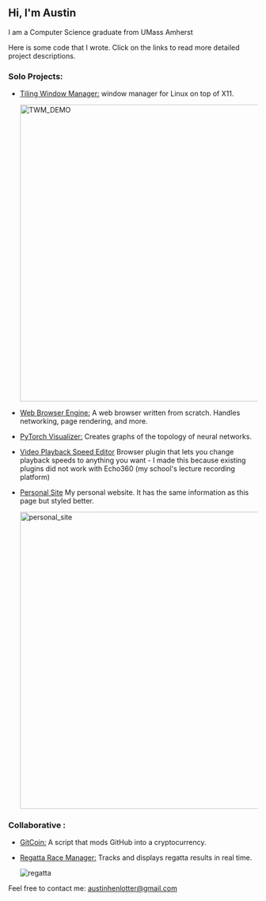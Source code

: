 ## Hi, I'm Austin 
I am a Computer Science graduate from UMass Amherst   

Here is some code that I wrote. Click on the links to read more detailed project descriptions. 

### Solo Projects:
- [Tiling Window Manager:](https://github.com/AustinHen/Tiling-Window-Manager) window manager for Linux on top of X11.
  
  <img width="800" height="600" alt="TWM_DEMO" src="https://github.com/user-attachments/assets/293e575c-aec1-45cb-a5ff-509a20ec9501"/>

- [Web Browser Engine:](https://github.com/AustinHen/Web-Browser) A web browser written from scratch. Handles networking, page rendering, and more.

- [PyTorch Visualizer:](https://github.com/AustinHen/pytorch-net-visualizer-) Creates graphs of the topology of neural networks.

- [Video Playback Speed Editor](https://github.com/AustinHen/VideoPlaybackSpeed) Browser plugin that lets you change playback speeds to anything you want - I  made this because existing plugins did not work with Echo360 (my school's lecture recording platform)

- [Personal Site](https://austinhen.github.io/) My personal website. It has the same information as this page but styled better.
  
  <img width="800" height="600" alt="personal_site" src="https://github.com/user-attachments/assets/ac00fcdd-32f9-4e04-b6cf-c5e1b9ea2fb0" />

### Collaborative :
- [GitCoin:](https://github.com/BananaMiku/Gitcoin) A script that mods GitHub into a cryptocurrency.
  
- [Regatta Race Manager:](https://github.com/CS320-Group-1/CS320-Group1) Tracks and displays regatta results in real time.
  
  ![regatta](https://github.com/user-attachments/assets/a488cc0b-9f4b-42a9-bcbc-2f6bfaef91fa)


Feel free to contact me:
austinhenlotter@gmail.com 
